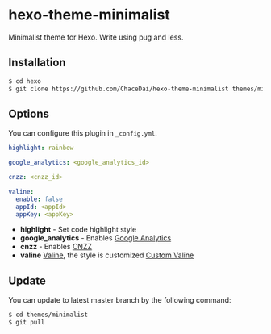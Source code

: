 # hexo-theme-minimalist
Minimalist theme for Hexo. Write using pug and less.

## Installation

   ```sh
   $ cd hexo
   $ git clone https://github.com/ChaceDai/hexo-theme-minimalist themes/minimalist
   ```

## Options

You can configure this plugin in `_config.yml`.

``` yaml
highlight: rainbow

google_analytics: <google_analytics_id>

cnzz: <cnzz_id>

valine:
  enable: false
  appId: <appId>
  appKey: <appKey>
```

- **highlight** - Set code highlight style
- **google_analytics** - Enables [Google Analytics](https://analytics.google.com/analytics/web/)
- **cnzz** - Enables [CNZZ](https://www.umeng.com/)
- **valine** [Valine](https://valine.js.org/), the style is customized [Custom Valine](https://github.com/ChaceDai/Valine)

## Update

You can update to latest master branch by the following command:

```sh
$ cd themes/minimalist
$ git pull
```
